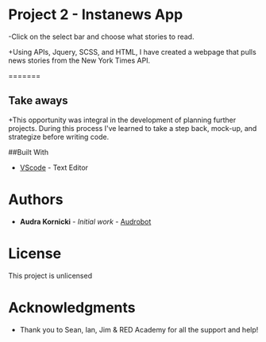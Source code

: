   
 # Project 2 - Instanews App
  
 -Click on the select bar and choose what stories to read.
 
 +Using APIs, Jquery, SCSS, and HTML, I have created a webpage that pulls news stories from the New York Times API.
  
  =======

 ## Take aways
  
 +This opportunity was integral in the development of planning further projects. During this process I've learned to take a step back, mock-up, and strategize before writing code.
  
##Built With
  
 * [VScode](http://www.vscode.com) - Text Editor
 
 
 # Authors
 
 * **Audra Kornicki** - *Initial work* - [Audrobot](https://github.com/Audrobot)
 
 # License
 
 This project is unlicensed
 
 # Acknowledgments
 
 * Thank you to Sean, Ian, Jim & RED Academy for all the support and help!

